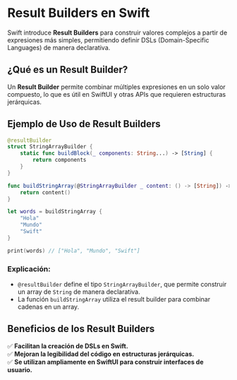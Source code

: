 # Result Builders en Swift

Swift introduce **Result Builders** para construir valores complejos a partir de expresiones más simples, permitiendo definir DSLs (Domain-Specific Languages) de manera declarativa.

## ¿Qué es un Result Builder?
Un **Result Builder** permite combinar múltiples expresiones en un solo valor compuesto, lo que es útil en SwiftUI y otras APIs que requieren estructuras jerárquicas.

## Ejemplo de Uso de Result Builders
```swift
@resultBuilder
struct StringArrayBuilder {
    static func buildBlock(_ components: String...) -> [String] {
        return components
    }
}

func buildStringArray(@StringArrayBuilder _ content: () -> [String]) -> [String] {
    return content()
}

let words = buildStringArray {
    "Hola"
    "Mundo"
    "Swift"
}

print(words) // ["Hola", "Mundo", "Swift"]
```

### Explicación:
- `@resultBuilder` define el tipo `StringArrayBuilder`, que permite construir un array de `String` de manera declarativa.
- La función `buildStringArray` utiliza el result builder para combinar cadenas en un array.

## Beneficios de los Result Builders
✅ **Facilitan la creación de DSLs en Swift.**  
✅ **Mejoran la legibilidad del código en estructuras jerárquicas.**  
✅ **Se utilizan ampliamente en SwiftUI para construir interfaces de usuario.**
